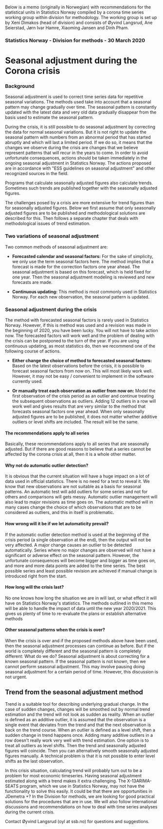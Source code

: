 Below is a memo (originally in Norwegian) with recommendations for the statistical units in Statistics Norway compiled by a corona time series working group within division for methodology. The working group is set up by Xeni Dimakos (head of division) and consists of Øyvind Langsrud, Ane Seierstad, Jørn Ivar Hamre, Xiaoming Jansen and Dinh Pham.


### Statistics Norway - Division for methods - 30 March 2020


# Seasonal adjustment during the Corona crisis


### Background
Seasonal adjustment is used to correct time series data for repetitive seasonal variations. The methods used take into account that a seasonal pattern may change gradually over time. The seasonal pattern is constantly updated with the latest data and very old data gradually disappear from the basis used to estimate the seasonal pattern.

During the crisis, it is still possible to do seasonal adjustment by correcting the data for normal seasonal variations. But it is not right to update the seasonal pattern with numbers from an abnormal period that has started abruptly and which will last a limited period. If we do so, it means that the changes we observe during the crisis are changes that we believe represent patterns that will recur in the years to come. In order to avoid unfortunate consequences, actions should be taken immediately in the ongoing seasonal adjustment in Statistics Norway. The actions proposed are in accordance with "ESS guidelines on seasonal adjustment" and other recognized sources in the field.

Programs that calculate seasonally adjusted figures also calculate trends. Sometimes such trends are published together with the seasonally adjusted figures.

The challenges posed by a crisis are more extensive for trend figures than for seasonally adjusted figures. Below we first assume that only seasonally adjusted figures are to be published and methodological solutions are described for this. Then follows a separate chapter that deals with methodological issues of trend estimation.

### Two variations of seasonal adjustment

Two common methods of seasonal adjustment are:

* **Forecasted calendar and seasonal factors:** For the sake of simplicity, we only use the term seasonal factors here. The method implies that a forecast is made for the correction factors one year ahead. The seasonal adjustment is based on this forecast, which is held fixed for one year. Then the seasonal adjustment modeling is reviewed and new forecasts are made.

* **Continuous updating:** This method is most commonly used in Statistics Norway. For each new observation, the seasonal pattern is updated.

### Seasonal adjustment during the crisis

The method with forecasted seasonal factors is rarely used in Statistics Norway. However, if this is method was used and a revision was made in the beginning of 2020, you have been lucky. You will not have to take action now. The forecasted factors will work well and the problem of dealing with the crisis can be postponed to the turn of the year.
If you are using continuous updating, as most statistics do, then we recommend one of the following course of actions.

* **Either change the choice of method to forecasted seasonal factors:** Based on the latest observations before the crisis, it is possible to forecast seasonal factors from now on. This will most likely work well. However, it may not be easy / convenient to implement in the software currently used.

* **Or manually treat each observation as outlier from now on:**
Model the first observation of the crisis period as an outlier and continue treating the subsequent observations as outliers. Adding 12 outliers in a row will work well and gives results that are very similar to the method that forecasts seasonal factors one year ahead. When only seasonally adjusted figures are to be published, it does not matter whether additive outliers or level shifts are included. The result will be the same.

#### The recommendations apply to all series
Basically, these recommendations apply to all series that are seasonally adjusted. But if there are good reasons to believe that a series cannot be affected by the corona crisis at all, then it is a whole other matter.

#### Why not do automatic outlier detection?
It is obvious that the current situation will have a huge impact on a lot of data used in official statistics.  There is no need for a test to reveal it. We know that new observations are not suitable as a basis for seasonal patterns. An automatic test will add outliers for some series and not for others and comparisons will gets messy. Automatic outlier management will also lead to major revisions as time goes on. The automatic method will in many cases change the choice of which observations that are to be considered as outliers, and this in itself is problematic.

#### How wrong will it be if we let automaticity prevail?
If the automatic outlier detection method is used at the beginning of the crisis period (a single observation at the end), then the output will not be very affected. A major change causes an outlier to be detected automatically. Series where no major changes are observed will not have a significant or adverse effect on the seasonal pattern.  However, the unfortunate consequences will become bigger and bigger as time goes on, and more and more data points are added to the time series. The best possible series and least possible revision are achieved if manual change is introduced right from the start.

#### How long will the crisis last?
No one knows how long the situation we are in will last, or what effect it will have on Statistics Norway's statistics. The methods outlined in this memo will be able to handle the impact of data until the new year 2020/2021. This gives us plenty of time to re-evaluate the plans or establish alternative methods

#### Other seasonal patterns when the crisis is over?
When the crisis is over and if the proposed methods above have been used, then the seasonal adjustment processes can continue as before. But if the world is completely different and the seasonal pattern is completely different: What do we do? Seasonal adjustment is about correcting for a known seasonal pattern. If the seasonal pattern is not known, then we cannot perform seasonal adjustment. This may involve pausing doing seasonal adjustment for a certain period of time. However, this discussion is not urgent.

## Trend from the seasonal adjustment method

Trend is a suitable tool for describing underlying gradual change. In the case of sudden changes, changes will be smoothed out by normal trend estimation and the trend will not look as sudden as reality. When an outlier is defined as an additive outlier, it is assumed that the observation is a single event that deviates from the trend and that the next observation is back on the trend course. When an outlier is defined as a level shift, then a sudden change in trend happens once. Adding many additive outliers in a row doesn't really work very well with trend estimation. One option is to treat all outliers as level shifts. Then the trend and seasonally adjusted figures will coincide. Then you can alternatively smooth seasonally adjusted figures manually. A technical problem is that it is not possible to enter level shifts as the last observation.

In this crisis situation, calculating trend will probably turn out to be a problem for most economic timeseries. Having seasonal adjustment estimated along with a trend makes it extra challenging. The X-13ARIMA-SEATS program, which we use in Statistics Norway, may not have the functionality to solve this easily. It could be that there are opportunities in JDemetra +? In the Division for methods, we are looking for good practical solutions for the procedures that are in use. We will also follow international discussions and recommendations on how to deal with time series analyses during the current crisis.

Contact Øyvind Langsrud (oyl at ssb.no) for questions and suggestions.
